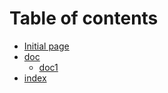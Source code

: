 # Table of contents

* [Initial page](README.md)
* [doc](doc/README.md)
  * [doc1](doc/doc1.md)
* [index](index.md)

